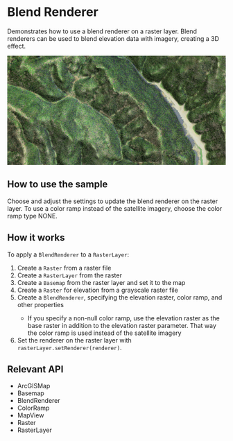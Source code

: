 <h1>Blend Renderer</h1>

<p>Demonstrates how to use a blend renderer on a raster layer. Blend renderers can be used to blend elevation data with imagery, 
creating a 3D effect.</p>

<p><img src="BlendRenderer.png"/></p>

<h2>How to use the sample</h2>

<p>Choose and adjust the settings to update the blend renderer on the raster layer. To use a color ramp instead of 
the satellite imagery, choose the color ramp type NONE.</p>

<h2>How it works</h2>

<p>To apply a <code>BlendRenderer</code> to a <code>RasterLayer</code>:</p>
<ol>
  <li>Create a <code>Raster</code> from a raster file</li>
  <li>Create a <code>RasterLayer</code> from the raster</li>
  <li>Create a <code>Basemap</code> from the raster layer and set it to the map</li>
  <li>Create a <code>Raster</code> for elevation from a grayscale raster file</li>
  <li>Create a <code>BlendRenderer</code>, specifying the elevation raster, color ramp, and other properties</li>
  <ul>
    <li>If you specify a non-null color ramp, use the elevation raster as the base raster in addition to the 
    elevation raster parameter. That way the color ramp is used instead of the satellite imagery</li>
  </ul>
  <li>Set the renderer on the raster layer with <code>rasterLayer.setRenderer(renderer)</code>.</li>
</ol>

<h2>Relevant API</h2>

<ul>
  <li>ArcGISMap</li>
  <li>Basemap</li>
  <li>BlendRenderer</li>
  <li>ColorRamp</li>
  <li>MapView</li>
  <li>Raster</li>
  <li>RasterLayer</li>
</ul>
